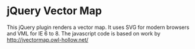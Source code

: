 jQuery Vector Map
=================

This jQuery plugin renders a vector map. It uses SVG for modern browsers and VML for IE 6 to 8. 
The javascript code is based on work by http://jvectormap.owl-hollow.net/


